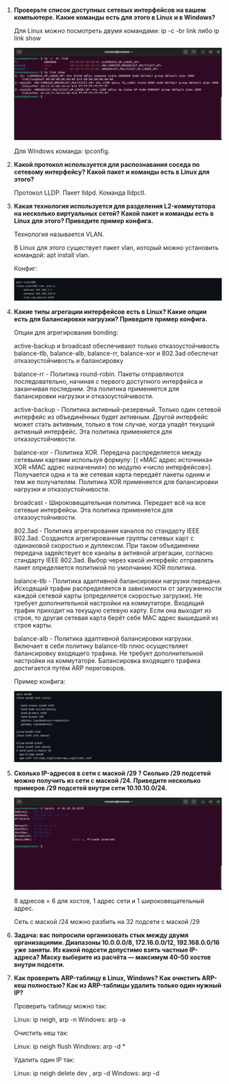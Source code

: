 1. **Проверьте список доступных сетевых интерфейсов на вашем компьютере. Какие команды есть для этого в Linux и в Windows?**

    Для Linux можно посмотреть двумя командами: ip -c -br link либо ip link show

   ![network-2_1](img/network-2_1.png)
   
   Для Windows команда: ipconfig.
   
2. **Какой протокол используется для распознавания соседа по сетевому интерфейсу? Какой пакет и команды есть в Linux для этого?**

   Протокол LLDP.
   Пакет lldpd.
   Команда lldpctl.
   
3. **Какая технология используется для разделения L2-коммутатора на несколько виртуальных сетей? Какой пакет и команды есть в Linux для этого? Приведите        пример конфига.**

   Технология называется VLAN.
   
   В Linux для этого существует пакет vlan, который можно установить командой: apt install vlan.
   
   Конфиг:
   
   ![network-2_3](img/network-2_3.png)
        
4. **Какие типы агрегации интерфейсов есть в Linux? Какие опции есть для балансировки нагрузки? Приведите пример конфига.**    

   Опции для агрегирования bonding:
   
   active-backup и broadcast обеспечивают только отказоустойчивость
   balance-tlb, balance-alb, balance-rr, balance-xor и 802.3ad обеспечат отказоустойчивость и балансировку

   balance-rr - Политика round-robin. Пакеты отправляются последовательно, начиная с первого доступного интерфейса и заканчивая последним. Эта политика      применяется для балансировки нагрузки и отказоустойчивости.
   
   active-backup - Политика активный-резервный. Только один сетевой интерфейс из объединённых будет активным. Другой интерфейс может стать активным,        только в том случае, когда упадёт текущий активный интерфейс. Эта политика применяется для отказоустойчивости.
   
   balance-xor - Политика XOR. Передача распределяется между сетевыми картами используя формулу: [( «MAC адрес источника» XOR «MAC адрес назначения») по    модулю «число интерфейсов»]. Получается одна и та же сетевая карта передаёт пакеты одним и тем же получателям. Политика XOR применяется для              балансировки нагрузки и отказоустойчивости.
   
   broadcast - Широковещательная политика. Передает всё на все сетевые интерфейсы. Эта политика применяется для отказоустойчивости.
   
   802.3ad - Политика агрегирования каналов по стандарту IEEE 802.3ad. Создаются агрегированные группы сетевых карт с одинаковой скоростью и дуплексом.      При таком объединении передача задействует все каналы в активной агрегации, согласно стандарту IEEE 802.3ad. Выбор через какой интерфейс отправлять      пакет определяется политикой по умолчанию XOR политика.
   
   balance-tlb - Политика адаптивной балансировки нагрузки передачи. Исходящий трафик распределяется в зависимости от загруженности каждой сетевой карты    (определяется скоростью загрузки). Не требует дополнительной настройки на коммутаторе. Входящий трафик приходит на текущую сетевую карту. Если она        выходит из строя, то другая сетевая карта берёт себе MAC адрес вышедшей из строя карты.
   
   balance-alb - Политика адаптивной балансировки нагрузки. Включает в себя политику balance-tlb плюс осуществляет балансировку входящего трафика. Не        требует дополнительной настройки на коммутаторе. Балансировка входящего трафика достигается путём ARP переговоров.
   
   Пример конфига:
   
   ![network-2_4](img/network-2_4.png)
         
5. **Сколько IP-адресов в сети с маской /29 ? Сколько /29 подсетей можно получить из сети с маской /24. Приведите несколько примеров /29 подсетей внутри    сети 10.10.10.0/24.**

   ![network-2_5](img/network-2_5.png)

   8 адресов = 6 для хостов, 1 адрес сети и 1 широковещательный адрес.

   Сеть с маской /24 можно разбить на 32 подсети с маской /29
   
6. **Задача: вас попросили организовать стык между двумя организациями. Диапазоны 10.0.0.0/8, 172.16.0.0/12, 192.168.0.0/16 уже заняты. Из какой подсети     допустимо взять частные IP-адреса? Маску выберите из расчёта — максимум 40–50 хостов внутри подсети.**

   
7. **Как проверить ARP-таблицу в Linux, Windows? Как очистить ARP-кеш полностью? Как из ARP-таблицы удалить только один нужный IP?**   

   Проверить таблицу можно так:

    Linux: ip neigh, arp -n
    Windows: arp -a

   Очистить кеш так:

    Linux: ip neigh flush
    Windows: arp -d *

   Удалить один IP так:

    Linux: ip neigh delete <IP> dev <INTERFACE>, arp -d <IP>
    Windows: arp -d <IP>
   
   

